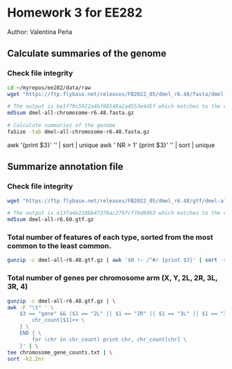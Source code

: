 # Homework 3 for EE282 

Author: Valentina Peña

## Calculate summaries of the genome

### Check file integrity
```bash
cd ~/myrepos/ee282/data/raw
wget "https://ftp.flybase.net/releases/FB2022_05/dmel_r6.48/fasta/dmel-all-chromosome-r6.48.fasta.gz"

# The output is be1f79c5922a4bf08548a2a4553e4d5f which matches to the checksum on FlyBase
md5sum dmel-all-chromosome-r6.48.fasta.gz
```

```bash
# Calculate summariez of the genome
faSize -tab dmel-all-chromosome-r6.48.fasta.gz 
```
awk '{print $3}' '<file path>' | sort | unique
awk ' NR > 1' {print $3}' '<filepath>' | sort |	unique 


## Summarize annotation file

### Check file integrity
```bash
wget "https://ftp.flybase.net/releases/FB2022_05/dmel_r6.48/gtf/dmel-all-r6.48.gtf.gz"

# The output is e13fa4e210bb47378ac2797cf78d69b3 which matches to the checksum on FlyBase
md5sum dmel-all-r6.60.gtf.gz 
```

### Total number of features of each type, sorted from the most common to the least common. 
```bash
gunzip -c dmel-all-r6.48.gtf.gz | awk '$0 !~ /^#/ {print $3}' | sort -rnk1 | uniq -c | sort -rnk1
```

### Total number of genes per chromosome arm (X, Y, 2L, 2R, 3L, 3R, 4) 
```bash
gunzip -c dmel-all-r6.48.gtf.gz | \
awk -F "\t" ' \
    $3 == "gene" && ($1 == "2L" || $1 == "2R" || $1 == "3L" || $1 == "3R" || $1 == "4" || $1 == "X" || $1 == "Y") { \
        chr_count[$1]++ \
    } \
    END { \
        for (chr in chr_count) print chr, chr_count[chr] \
    }' | \
tee chromosome_gene_counts.txt | \
sort -k2,2nr
```
